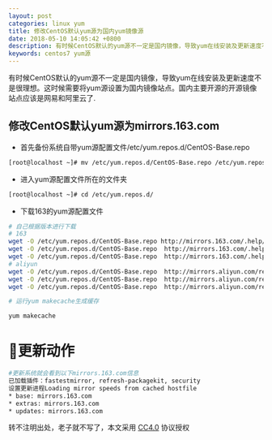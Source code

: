 ```yaml
---
layout: post
categories: linux yum
title: 修改CentOS默认yum源为国内yum镜像源
date: 2018-05-10 14:05:42 +0800
description: 有时候CentOS默认的yum源不一定是国内镜像，导致yum在线安装及更新速度不是很理想。这时候需要将yum源设置为国内镜像站点。国内主要开源的开源镜像站点应该是网易和阿里云了.
keywords: centos7 yum源
---
```



有时候CentOS默认的yum源不一定是国内镜像，导致yum在线安装及更新速度不是很理想。这时候需要将yum源设置为国内镜像站点。国内主要开源的开源镜像站点应该是网易和阿里云了.


## 修改CentOS默认yum源为mirrors.163.com

* 首先备份系统自带yum源配置文件/etc/yum.repos.d/CentOS-Base.repo


```bash
[root@localhost ~]# mv /etc/yum.repos.d/CentOS-Base.repo /etc/yum.repos.d/CentOS-Base.repo.backup
```

* 进入yum源配置文件所在的文件夹

```bash
[root@localhost ~]# cd /etc/yum.repos.d/
```
* 下载163的yum源配置文件

```bash
# 自己根据版本进行下载
# 163
wget -O /etc/yum.repos.d/CentOS-Base.repo http://mirrors.163.com/.help/CentOS7-Base-163.repo
wget -O /etc/yum.repos.d/CentOS-Base.repo  http://mirrors.163.com/.help/CentOS6-Base-163.repo
wget -O /etc/yum.repos.d/CentOS-Base.repo  http://mirrors.163.com/.help/CentOS5-Base-163.repo
# aliyun
wget -O /etc/yum.repos.d/CentOS-Base.repo  http://mirrors.aliyun.com/repo/Centos-7.repo
wget -O /etc/yum.repos.d/CentOS-Base.repo  http://mirrors.aliyun.com/repo/Centos-5.repo
wget -O /etc/yum.repos.d/CentOS-Base.repo  http://mirrors.aliyun.com/repo/Centos-6.repo

# 运行yum makecache生成缓存

yum makecache
```

# 更新动作

```bash
#更新系统就会看到以下mirrors.163.com信息
已加载插件：fastestmirror, refresh-packagekit, security
设置更新进程Loading mirror speeds from cached hostfile
* base: mirrors.163.com
* extras: mirrors.163.com
* updates: mirrors.163.com
```






转不注明出处，老子就不写了，本文采用 [CC4.0](http://creativecommons.org/licenses/by-nc-nd/4.0/) 协议授权
